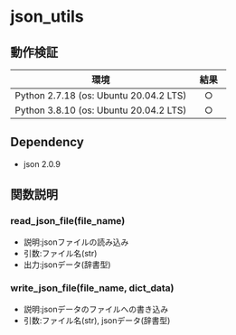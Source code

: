 # json_utils
## 動作検証
| 環境 | 結果 |
| ---------------------------------- | - |
|Python 2.7.18 (os: Ubuntu 20.04.2 LTS) |　○　|
|Python 3.8.10 (os: Ubuntu 20.04.2 LTS) |　○　|

## Dependency
- json 2.0.9

## 関数説明
### read_json_file(file_name)
- 説明:jsonファイルの読み込み
- 引数:ファイル名(str)
- 出力:jsonデータ(辞書型)

### write_json_file(file_name, dict_data)
- 説明:jsonデータのファイルへの書き込み
- 引数:ファイル名(str), jsonデータ(辞書型)
